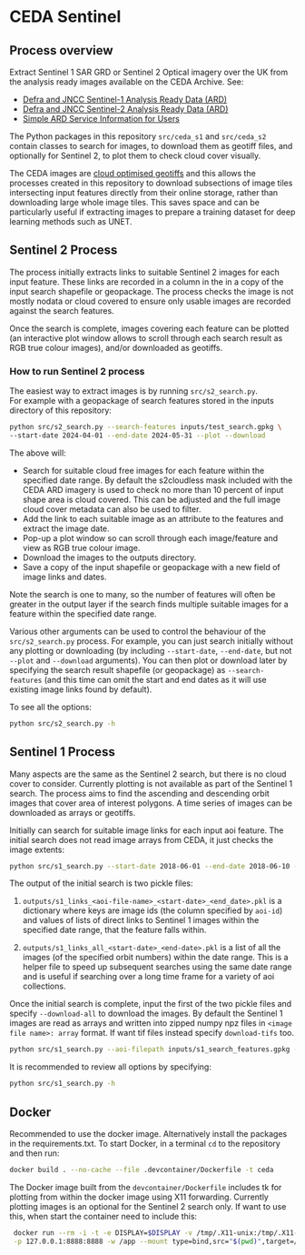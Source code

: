 # CEDA Sentinel
## Process overview
Extract Sentinel 1 SAR GRD or Sentinel 2 Optical imagery over the UK from the analysis ready images available on the CEDA Archive. See:
- [Defra and JNCC Sentinel-1 Analysis Ready Data (ARD)](https://catalogue.ceda.ac.uk/uuid/05cea0662aa54aa2b7e2c5811e09431f/)
- [Defra and JNCC Sentinel-2 Analysis Ready Data (ARD)](https://catalogue.ceda.ac.uk/uuid/bf9568b558204b81803eeebcc7f529ef/)
- [Simple ARD Service Information for Users](https://data.jncc.gov.uk/data/dcb14a5e-301f-40ae-94c3-22b73fb4ec57/simple-ard-service-user-guide.pdf)  

The Python packages in this repository `src/ceda_s1` and `src/ceda_s2` contain classes to search for images, to download them as geotiff files, and optionally for Sentinel 2, to plot them to check cloud cover visually.

The CEDA images are [cloud optimised geotiffs](https://cogeo.org/) and this allows the processes created in 
this repository to download subsections of image tiles intersecting input features directly from their online storage, rather 
than downloading large whole image tiles. This saves space and can be particularly useful if extracting images to prepare a 
training dataset for deep learning methods such as UNET.

## Sentinel 2 Process
The process initially extracts links to suitable Sentinel 2 images for each input feature. These links are recorded in a column in the 
in a copy of the input search shapefile or geopackage. The process checks the image is not mostly nodata or cloud covered to 
ensure only usable images are recorded against the search features. 

Once the search is complete, images covering each feature can be plotted (an interactive plot window allows 
to scroll through each search result as RGB true colour images), and/or downloaded as geotiffs.

### How to run Sentinel 2 process
The easiest way to extract images is by running `src/s2_search.py`.  
For example with a geopackage of search features stored in the inputs directory of this repository:

```bash
python src/s2_search.py --search-features inputs/test_search.gpkg \
--start-date 2024-04-01 --end-date 2024-05-31 --plot --download
```
The above will:
- Search for suitable cloud free images for each feature within the specified date range. By default the s2cloudless mask included with the CEDA ARD imagery is used to check no more than 10 percent of input shape area is cloud covered. This can be adjusted and the full image cloud cover metadata can also be used to filter.
- Add the link to each suitable image as an attribute to the features and extract the image date.
- Pop-up a plot window so can scroll through each image/feature and view as RGB true colour image.
- Download the images to the outputs directory.
- Save a copy of the input shapefile or geopackage with a new field of image links and dates.

Note the search is one to many, so the number of features will often be greater in the output layer if the search finds 
multiple suitable images for a feature within the specified date range.

Various other arguments can be used to control the behaviour of the `src/s2_search.py` process. For example, you can just search 
initially without any plotting or downloading (by including `--start-date`, `--end-date`, but not `--plot` and 
`--download` arguments). You can then plot or download later by specifying the search result shapefile (or 
geopackage) as `--search-features` (and this time can omit the start and end dates as it will use existing image links found by default).

To see all the options:
```bash
python src/s2_search.py -h
```
## Sentinel 1 Process
Many aspects are the same as the Sentinel 2 search, but there is no cloud cover to consider. Currently plotting is not available as part of the Sentinel 1 search. The process aims to find the ascending and descending orbit images that cover area of interest polygons. A time series of images can be downloaded as arrays or geotiffs. 

Initially can search for suitable image links for each input aoi feature. The initial search does not read image arrays from CEDA, it just checks the image extents:

```bash
python src/s1_search.py --start-date 2018-06-01 --end-date 2018-06-10 --aoi-filepath inputs/s1_search_features.gpkg --aoi-id id
```
The output of the initial search is two pickle files:

1. `outputs/s1_links_<aoi-file-name>_<start-date>_<end_date>.pkl` is a dictionary where keys are image ids (the column specified by `aoi-id`) and values of lists of direct links to Sentinel 1 images within the specified date range, that the feature falls within.

2. `outputs/s1_links_all_<start-date>_<end-date>.pkl` is a list of all the images (of the specified orbit numbers) within the date range. This is a helper file to speed up subsequent searches using the same date range and is useful if searching over a long time frame for a variety of aoi collections.

Once the initial search is complete, input the first of the two pickle files and specify `--download-all` to download the images. By default the Sentinel 1 images are read as arrays and written into zipped numpy npz files in `<image file name>: array` format. If want tif files instead specify `download-tifs` too.

```bash
python src/s1_search.py --aoi-filepath inputs/s1_search_features.gpkg --aoi-id id --download-all --feature-image-pkl outputs/s1_links_s1_search_features_2018-06-01_2018-06-10.pkl
```

It is recommended to review all options by specifying:

```bash
python src/s1_search.py -h
```
## Docker
Recommended to use the docker image. Alternatively install the packages in the requirements.txt. To start Docker, in a terminal `cd` to the repository and then run:

```bash
docker build . --no-cache --file .devcontainer/Dockerfile -t ceda
```
The Docker image built from the `devcontainer/Dockerfile` includes tk for plotting from within the docker image using X11
forwarding. Currently plotting images is an optional for the Sentinel 2 search only. If want to use this, when start the container need to include this:
```bash
 docker run --rm -i -t -e DISPLAY=$DISPLAY -v /tmp/.X11-unix:/tmp/.X11-unix \
 -p 127.0.0.1:8888:8888 -w /app --mount type=bind,src="$(pwd)",target=/app ceda
```

